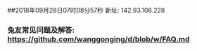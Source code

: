 ##2018年09月28日07时08分57秒 新址: 142.93.108.228
### 兔友常见问题及解答: https://github.com/wanggonging/d/blob/w/FAQ.md
